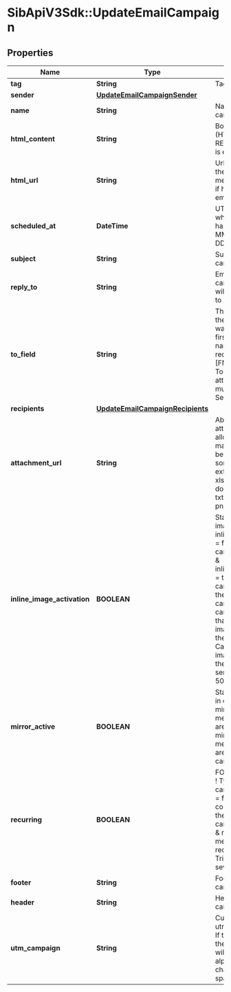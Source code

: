 # SibApiV3Sdk::UpdateEmailCampaign

## Properties
Name | Type | Description | Notes
------------ | ------------- | ------------- | -------------
**tag** | **String** | Tag of the campaign | [optional] 
**sender** | [**UpdateEmailCampaignSender**](UpdateEmailCampaignSender.md) |  | [optional] 
**name** | **String** | Name of the campaign | [optional] 
**html_content** | **String** | Body of the message (HTML version). REQUIRED if htmlUrl is empty | [optional] 
**html_url** | **String** | Url which contents the body of the email message. REQUIRED if htmlContent is empty | [optional] 
**scheduled_at** | **DateTime** | UTC date-time on which the campaign has to run (YYYY-MM-DDTHH:mm:ss.SSSZ) | [optional] 
**subject** | **String** | Subject of the campaign | [optional] 
**reply_to** | **String** | Email on which campaign recipients will be able to reply to | [optional] 
**to_field** | **String** | This is to personalize the «To» Field. If you want to include the first name and last name of your recipient, add [FNAME] [LNAME]. To use the contact attributes here, these must already exist in SendinBlue account | [optional] 
**recipients** | [**UpdateEmailCampaignRecipients**](UpdateEmailCampaignRecipients.md) |  | [optional] 
**attachment_url** | **String** | Absolute url of the attachment. Url not allowed from local machine. File must be hosted somewhere.Possilbe extension values are xlsx, xls, ods, docx, docm, doc, csv, pdf, txt, gif, jpg, jpeg, png, tif, tiff and rtf | [optional] 
**inline_image_activation** | **BOOLEAN** | Status of inline image. inlineImageActivation &#x3D; false means image can’t be embedded, &amp; inlineImageActivation &#x3D; true means image can be embedded, in the email. You cannot send a campaign of more than 4MB with images embedded in the email. Campaigns with the images embedded in the email must be sent to less than 5000 contacts. | [optional] [default to false]
**mirror_active** | **BOOLEAN** | Status of mirror links in campaign. mirrorActive &#x3D; false means mirror links are deactivated, &amp; mirrorActive &#x3D; true means mirror links are activated, in the campaign | [optional] 
**recurring** | **BOOLEAN** | FOR TRIGGER ONLY ! Type of trigger campaign.recurring &#x3D; false means contact can receive the same Trigger campaign only once, &amp; recurring &#x3D; true means contact can receive the same Trigger campaign several times | [optional] [default to false]
**footer** | **String** | Footer of the email campaign | [optional] 
**header** | **String** | Header of the email campaign | [optional] 
**utm_campaign** | **String** | Customize the utm_campaign value. If this field is empty, the campaign name will be used. Only alphanumeric characters and spaces are allowed | [optional] 


